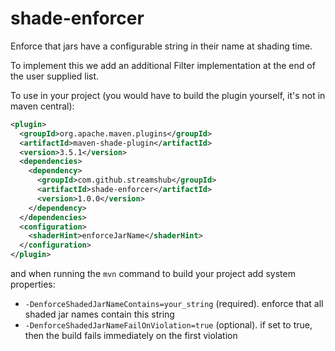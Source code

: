 # shade-enforcer

Enforce that jars have a configurable string in their name at shading time.

To implement this we add an additional Filter implementation at the end of the user supplied list.

To use in your project (you would have to build the plugin yourself, it's not in maven central):

```xml
<plugin>
  <groupId>org.apache.maven.plugins</groupId>
  <artifactId>maven-shade-plugin</artifactId>
  <version>3.5.1</version>
  <dependencies>
    <dependency>
      <groupId>com.github.streamshub</groupId>
      <artifactId>shade-enforcer</artifactId>
      <version>1.0.0</version>
    </dependency>
  </dependencies>
  <configuration>
    <shaderHint>enforceJarName</shaderHint>
  </configuration>
</plugin>
```

and when running the `mvn` command to build your project add system properties:

- `-DenforceShadedJarNameContains=your_string` (required). enforce that all shaded jar names contain this string
- `-DenforceShadedJarNameFailOnViolation=true` (optional). if set to true, then the build fails immediately on the first violation
